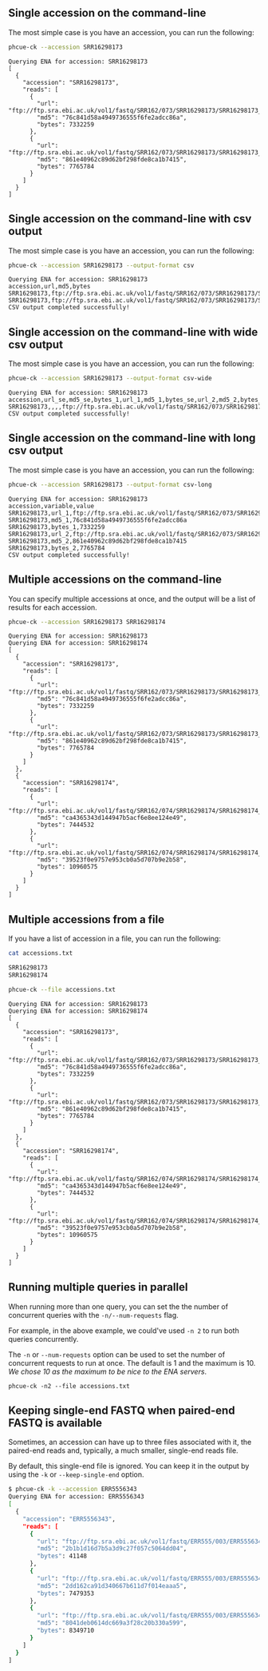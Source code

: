 ## Single accession on the command-line

The most simple case is you have an accession, you can run the following:

```bash
phcue-ck --accession SRR16298173
```

```
Querying ENA for accession: SRR16298173
[
  {
    "accession": "SRR16298173",
    "reads": [
      {
        "url": "ftp://ftp.sra.ebi.ac.uk/vol1/fastq/SRR162/073/SRR16298173/SRR16298173_1.fastq.gz",
        "md5": "76c841d58a4949736555f6fe2adcc86a",
        "bytes": 7332259
      },
      {
        "url": "ftp://ftp.sra.ebi.ac.uk/vol1/fastq/SRR162/073/SRR16298173/SRR16298173_2.fastq.gz",
        "md5": "861e40962c89d62bf298fde8ca1b7415",
        "bytes": 7765784
      }
    ]
  }
]

```

## Single accession on the command-line with csv output

The most simple case is you have an accession, you can run the following:

```bash
phcue-ck --accession SRR16298173 --output-format csv
```

```
Querying ENA for accession: SRR16298173
accession,url,md5,bytes
SRR16298173,ftp://ftp.sra.ebi.ac.uk/vol1/fastq/SRR162/073/SRR16298173/SRR16298173_1.fastq.gz,76c841d58a4949736555f6fe2adcc86a,7332259
SRR16298173,ftp://ftp.sra.ebi.ac.uk/vol1/fastq/SRR162/073/SRR16298173/SRR16298173_2.fastq.gz,861e40962c89d62bf298fde8ca1b7415,7765784
CSV output completed successfully!

```

## Single accession on the command-line with wide csv output

The most simple case is you have an accession, you can run the following:

```bash
phcue-ck --accession SRR16298173 --output-format csv-wide
```

```
Querying ENA for accession: SRR16298173
accession,url_se,md5_se,bytes_1,url_1,md5_1,bytes_se,url_2,md5_2,bytes_2
SRR16298173,,,,ftp://ftp.sra.ebi.ac.uk/vol1/fastq/SRR162/073/SRR16298173/SRR16298173_1.fastq.gz,76c841d58a4949736555f6fe2adcc86a,7332259,ftp://ftp.sra.ebi.ac.uk/vol1/fastq/SRR162/073/SRR16298173/SRR16298173_2.fastq.gz,861e40962c89d62bf298fde8ca1b7415,7765784
CSV output completed successfully!

```

## Single accession on the command-line with long csv output

The most simple case is you have an accession, you can run the following:

```bash
phcue-ck --accession SRR16298173 --output-format csv-long
```

```
Querying ENA for accession: SRR16298173
accession,variable,value
SRR16298173,url_1,ftp://ftp.sra.ebi.ac.uk/vol1/fastq/SRR162/073/SRR16298173/SRR16298173_1.fastq.gz
SRR16298173,md5_1,76c841d58a4949736555f6fe2adcc86a
SRR16298173,bytes_1,7332259
SRR16298173,url_2,ftp://ftp.sra.ebi.ac.uk/vol1/fastq/SRR162/073/SRR16298173/SRR16298173_2.fastq.gz
SRR16298173,md5_2,861e40962c89d62bf298fde8ca1b7415
SRR16298173,bytes_2,7765784
CSV output completed successfully!

```

## Multiple accessions on the command-line

You can specify multiple accessions at once, and the output will be a list of results for each accession.

```bash
phcue-ck --accession SRR16298173 SRR16298174
```

```
Querying ENA for accession: SRR16298173
Querying ENA for accession: SRR16298174
[
  {
    "accession": "SRR16298173",
    "reads": [
      {
        "url": "ftp://ftp.sra.ebi.ac.uk/vol1/fastq/SRR162/073/SRR16298173/SRR16298173_1.fastq.gz",
        "md5": "76c841d58a4949736555f6fe2adcc86a",
        "bytes": 7332259
      },
      {
        "url": "ftp://ftp.sra.ebi.ac.uk/vol1/fastq/SRR162/073/SRR16298173/SRR16298173_2.fastq.gz",
        "md5": "861e40962c89d62bf298fde8ca1b7415",
        "bytes": 7765784
      }
    ]
  },
  {
    "accession": "SRR16298174",
    "reads": [
      {
        "url": "ftp://ftp.sra.ebi.ac.uk/vol1/fastq/SRR162/074/SRR16298174/SRR16298174_1.fastq.gz",
        "md5": "ca4365343d144947b5acf6e8ee124e49",
        "bytes": 7444532
      },
      {
        "url": "ftp://ftp.sra.ebi.ac.uk/vol1/fastq/SRR162/074/SRR16298174/SRR16298174_2.fastq.gz",
        "md5": "39523f0e9757e953cb0a5d707b9e2b58",
        "bytes": 10960575
      }
    ]
  }
]

```

## Multiple accessions from a file

If you have a list of accession in a file, you can run the following:

```bash
cat accessions.txt
```

```bash
SRR16298173
SRR16298174
```

```bash
phcue-ck --file accessions.txt
```

```
Querying ENA for accession: SRR16298173
Querying ENA for accession: SRR16298174
[
  {
    "accession": "SRR16298173",
    "reads": [
      {
        "url": "ftp://ftp.sra.ebi.ac.uk/vol1/fastq/SRR162/073/SRR16298173/SRR16298173_1.fastq.gz",
        "md5": "76c841d58a4949736555f6fe2adcc86a",
        "bytes": 7332259
      },
      {
        "url": "ftp://ftp.sra.ebi.ac.uk/vol1/fastq/SRR162/073/SRR16298173/SRR16298173_2.fastq.gz",
        "md5": "861e40962c89d62bf298fde8ca1b7415",
        "bytes": 7765784
      }
    ]
  },
  {
    "accession": "SRR16298174",
    "reads": [
      {
        "url": "ftp://ftp.sra.ebi.ac.uk/vol1/fastq/SRR162/074/SRR16298174/SRR16298174_1.fastq.gz",
        "md5": "ca4365343d144947b5acf6e8ee124e49",
        "bytes": 7444532
      },
      {
        "url": "ftp://ftp.sra.ebi.ac.uk/vol1/fastq/SRR162/074/SRR16298174/SRR16298174_2.fastq.gz",
        "md5": "39523f0e9757e953cb0a5d707b9e2b58",
        "bytes": 10960575
      }
    ]
  }
]

```

## Running multiple queries in parallel

When running more than one query, you can set the the number of concurrent queries with the `-n/--num-requests` flag.

For example, in the above example, we could've used `-n 2` to run both queries concurrently.

The `-n` or `--num-requests` option can be used to set the number of concurrent requests to run at once. The default is 1 and the maximum is 10. _We chose 10 as the maximum to be nice to the ENA servers_.

```
phcue-ck -n2 --file accessions.txt
```

## Keeping single-end FASTQ when paired-end FASTQ is available

Sometimes, an accession can have up to three files associated with it, the paired-end reads and, typically, a much smaller, single-end reads file.

By default, this single-end file is ignored. You can keep it in the output by using the `-k` or `--keep-single-end` option.

```bash
$ phcue-ck -k --accession ERR5556343
Querying ENA for accession: ERR5556343
[
  {
    "accession": "ERR5556343",
    "reads": [
      {
        "url": "ftp://ftp.sra.ebi.ac.uk/vol1/fastq/ERR555/003/ERR5556343/ERR5556343.fastq.gz",
        "md5": "2b1b1d16d7b5a3d9c27f057c5064dd04",
        "bytes": 41148
      },
      {
        "url": "ftp://ftp.sra.ebi.ac.uk/vol1/fastq/ERR555/003/ERR5556343/ERR5556343_1.fastq.gz",
        "md5": "2dd162ca91d340667b611d7f014eaaa5",
        "bytes": 7479353
      },
      {
        "url": "ftp://ftp.sra.ebi.ac.uk/vol1/fastq/ERR555/003/ERR5556343/ERR5556343_2.fastq.gz",
        "md5": "8041deb0614dc669a3f28c20b330a599",
        "bytes": 8349710
      }
    ]
  }
]

```
